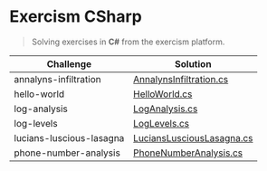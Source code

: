 # Exercism CSharp

> Solving exercises in **C#** from the exercism platform.

| Challenge                | Solution                                                                        |
| ------------------------ | ------------------------------------------------------------------------------- |
| annalyns-infiltration    | [AnnalynsInfiltration.cs](annalyns-infiltration/AnnalynsInfiltration.cs)        |
| hello-world              | [HelloWorld.cs](hello-world/HelloWorld.cs)                                      |
| log-analysis             | [LogAnalysis.cs](log-analysis/LogAnalysis.cs)                                   |
| log-levels               | [LogLevels.cs](log-levels/LogLevels.cs)                                         |
| lucians-luscious-lasagna | [LuciansLusciousLasagna.cs](lucians-luscious-lasagna/LuciansLusciousLasagna.cs) |
| phone-number-analysis    | [PhoneNumberAnalysis.cs](phone-number-analysis/PhoneNumberAnalysis.cs)          |
